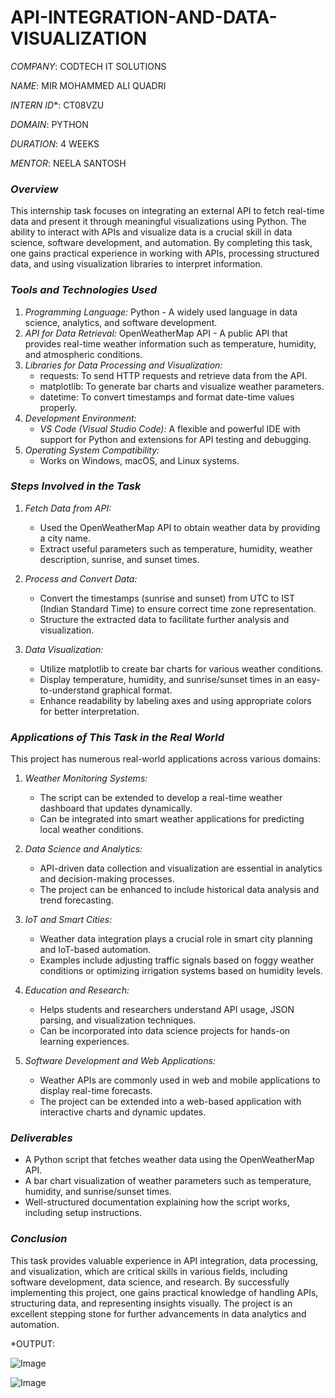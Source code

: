 # API-INTEGRATION-AND-DATA-VISUALIZATION

*COMPANY*: CODTECH IT SOLUTIONS

*NAME*: MIR MOHAMMED ALI QUADRI

*INTERN ID**: CT08VZU

*DOMAIN*: PYTHON

*DURATION*: 4 WEEKS

*MENTOR*: NEELA SANTOSH

### *Overview*

This internship task focuses on integrating an external API to fetch real-time data and present it through meaningful visualizations using Python. The ability to interact with APIs and visualize data is a crucial skill in data science, software development, and automation. By completing this task, one gains practical experience in working with APIs, processing structured data, and using visualization libraries to interpret information.

### *Tools and Technologies Used*

1. *Programming Language:* Python - A widely used language in data science, analytics, and software development.
2. *API for Data Retrieval:* OpenWeatherMap API - A public API that provides real-time weather information such as temperature, humidity, and atmospheric conditions.
3. *Libraries for Data Processing and Visualization:*
   - requests: To send HTTP requests and retrieve data from the API.
   - matplotlib: To generate bar charts and visualize weather parameters.
   - datetime: To convert timestamps and format date-time values properly.
4. *Development Environment:*
   - *VS Code (Visual Studio Code):* A flexible and powerful IDE with support for Python and extensions for API testing and debugging.
5. *Operating System Compatibility:*
   - Works on Windows, macOS, and Linux systems.

### *Steps Involved in the Task*

1. *Fetch Data from API:*

   - Used the OpenWeatherMap API to obtain weather data by providing a city name.
   - Extract useful parameters such as temperature, humidity, weather description, sunrise, and sunset times.

2. *Process and Convert Data:*

   - Convert the timestamps (sunrise and sunset) from UTC to IST (Indian Standard Time) to ensure correct time zone representation.
   - Structure the extracted data to facilitate further analysis and visualization.

3. *Data Visualization:*

   - Utilize matplotlib to create bar charts for various weather conditions.
   - Display temperature, humidity, and sunrise/sunset times in an easy-to-understand graphical format.
   - Enhance readability by labeling axes and using appropriate colors for better interpretation.

### *Applications of This Task in the Real World*

This project has numerous real-world applications across various domains:

1. *Weather Monitoring Systems:*

   - The script can be extended to develop a real-time weather dashboard that updates dynamically.
   - Can be integrated into smart weather applications for predicting local weather conditions.

2. *Data Science and Analytics:*

   - API-driven data collection and visualization are essential in analytics and decision-making processes.
   - The project can be enhanced to include historical data analysis and trend forecasting.

3. *IoT and Smart Cities:*

   - Weather data integration plays a crucial role in smart city planning and IoT-based automation.
   - Examples include adjusting traffic signals based on foggy weather conditions or optimizing irrigation systems based on humidity levels.

4. *Education and Research:*

   - Helps students and researchers understand API usage, JSON parsing, and visualization techniques.
   - Can be incorporated into data science projects for hands-on learning experiences.

5. *Software Development and Web Applications:*

   - Weather APIs are commonly used in web and mobile applications to display real-time forecasts.
   - The project can be extended into a web-based application with interactive charts and dynamic updates.

### *Deliverables*

- A Python script that fetches weather data using the OpenWeatherMap API.
- A bar chart visualization of weather parameters such as temperature, humidity, and sunrise/sunset times.
- Well-structured documentation explaining how the script works, including setup instructions.

### *Conclusion*

This task provides valuable experience in API integration, data processing, and visualization, which are critical skills in various fields, including software development, data science, and research. By successfully implementing this project, one gains practical knowledge of handling APIs, structuring data, and representing insights visually. The project is an excellent stepping stone for further advancements in data analytics and automation.


*OUTPUT:



![Image](https://github.com/user-attachments/assets/8eec4e8b-833b-491e-a62c-ed4318aa9032)








![Image](https://github.com/user-attachments/assets/4208e1df-c124-4ac8-a70b-95664a875f3c)
